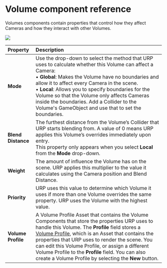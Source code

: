 # Volume component reference

Volumes components contain properties that control how they affect Cameras and how they interact with other Volumes.

![](/Images/Inspectors/Volume1.png)

| Property           | Description                                                  |
| :----------------- | :----------------------------------------------------------- |
| **Mode**           | Use the drop-down to select the method that URP uses to calculate whether this Volume can affect a Camera:<br />&#8226; **Global**: Makes the Volume have no boundaries and allow it to affect every Camera in the scene.<br />&#8226; **Local**: Allows you to specify boundaries for the Volume so that the Volume only affects Cameras inside the boundaries. Add a Collider to the Volume's GameObject and use that to set the boundaries. |
| **Blend Distance** | The furthest distance from the Volume’s Collider that URP starts blending from. A value of 0 means URP applies this Volume’s overrides immediately upon entry.<br />This property only appears when you select **Local** from the **Mode** drop-down. |
| **Weight**         | The amount of influence the Volume has on the scene. URP applies this multiplier to the value it calculates using the Camera position and Blend Distance. |
| **Priority**       | URP uses this value to determine which Volume it uses if more than one Volume overrides the same property. URP uses the Volume with the highest value. |
| **Volume Profile**        | A Volume Profile Asset that contains the Volume Components that store the properties URP uses to handle this Volume. The **Profile** field stores a [Volume Profile](Volume-Profile.md), which is an Asset that contains the properties that URP uses to render the scene. You can edit this Volume Profile, or assign a different Volume Profile to the **Profile** field. You can also create a Volume Profile by selecting the **New** button. |

